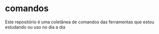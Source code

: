 # comandos
Este repositório é uma coletânea de comandos das ferramentas que estou estudando ou uso no dia a dia
